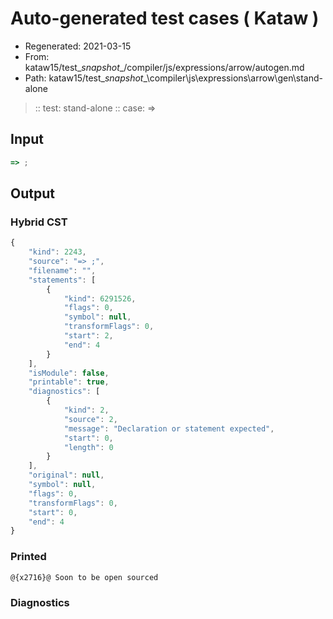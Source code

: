 # Auto-generated test cases ( Kataw )
- Regenerated: 2021-03-15
- From: kataw15/test\__snapshot__/compiler/js/expressions/arrow/autogen.md
- Path: kataw15/test\__snapshot__\compiler\js\expressions\arrow\gen\stand-alone
> :: test: stand-alone
> :: case: =>
## Input

`````js
=> ;
`````

## Output

### Hybrid CST

```javascript
{
    "kind": 2243,
    "source": "=> ;",
    "filename": "",
    "statements": [
        {
            "kind": 6291526,
            "flags": 0,
            "symbol": null,
            "transformFlags": 0,
            "start": 2,
            "end": 4
        }
    ],
    "isModule": false,
    "printable": true,
    "diagnostics": [
        {
            "kind": 2,
            "source": 2,
            "message": "Declaration or statement expected",
            "start": 0,
            "length": 0
        }
    ],
    "original": null,
    "symbol": null,
    "flags": 0,
    "transformFlags": 0,
    "start": 0,
    "end": 4
}
```

### Printed

```javascript
@{x2716}@ Soon to be open sourced
```

### Diagnostics

```javascript

```

